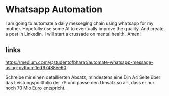 # Whatsapp Automation
I am going to automate a daily messeging chain using whatsapp for my mother. Hopefully use some AI to eventually improve the quality. And create a post in Linkedin. I will start a crussade on mental health. Amen!

## links
https://medium.com/@studentofbharat/automate-whatsapp-message-using-python-1ed97488ee60

Schreibe mir einen detaillierten Absatz, mindestens eine Din A4 Seite über das Leistungsportfolio der 7P und passe den Umsatz so an, dass er nur noch 70 Mio Euro entspricht.